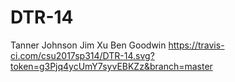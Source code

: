 # DTR-14
Tanner Johnson
Jim Xu
Ben Goodwin
https://travis-ci.com/csu2017sp314/DTR-14.svg?token=g3Pjq4ycUmY7syvEBKZz&branch=master
